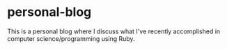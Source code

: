 # personal-blog
This is a personal blog where I discuss what I've recently accomplished in computer science/programming using Ruby.
